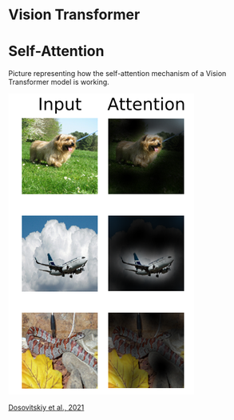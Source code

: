 # Vision Transformer

# Self-Attention

Picture representing how the self-attention mechanism of a Vision Transformer model is working.

![[Dosovitskiy et al., 2021](https://arxiv.org/pdf/2010.11929.pdf)](images/vit_self-attention.png)

[Dosovitskiy et al., 2021](https://arxiv.org/pdf/2010.11929.pdf)